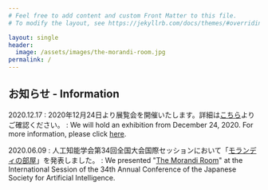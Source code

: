 ```yaml
---
# Feel free to add content and custom Front Matter to this file.
# To modify the layout, see https://jekyllrb.com/docs/themes/#overriding-theme-defaults

layout: single
header:
  image: /assets/images/the-morandi-room.jpg
permalink: /
---
```


<!-- from here -->
## お知らせ - Information

2020.12.17
: 2020年12月24日より展覧会を開催いたします。詳細は<a href="exhibition-2020/index.html" onclick="gtag('event', 'click', {'event_category': 'transition', 'event_label': 'home to exhibition 2020 (ja)', 'value': '1'});">こちら</a>よりご確認ください。
: We will hold an exhibition from December 24, 2020. For more information, please click <a href="exhibition-2020/index.html" onclick="gtag('event', 'click', {'event_category': 'transition', 'event_label': 'home to exhibition 2020 (en)', 'value': '1'});">here</a>.

2020.06.09
: 人工知能学会第34回全国大会国際セッションにおいて「<a class="outbound" href="https://www.jstage.jst.go.jp/article/pjsai/JSAI2020/0/JSAI2020_1G3ES504/_article/-char/ja/">モランディの部屋</a>」を発表しました。
: We presented "<a class="outbound" href="https://www.jstage.jst.go.jp/article/pjsai/JSAI2020/0/JSAI2020_1G3ES504/_article/-char/en/">The Morandi Room</a>" at the International Session of the 34th Annual Conference of the Japanese Society for Artificial Intelligence.

<script>
document.querySelector('a.outbound').addEventListener('click', function (event) {
  gtag('event', 'click', {
    event_category: 'outbound',
    event_label: event.currentTarget.textContent + ' ⇢ ' + event.currentTarget.href,
    transport_type: 'beacon',
    event_callback: function () {
      document.location = event.currentTarget.href;
    },
  });
});
</script>
